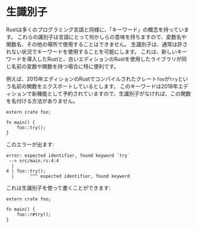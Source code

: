 <!--
# Raw identifiers
-->
# 生識別子

<!--
Rust, like many programming languages, has the concept of "keywords".
These identifiers mean something to the language, and so you cannot use them in
places like variable names, function names, and other places.
Raw identifiers let you use keywords where they would not normally be allowed.
This is particularly useful when Rust introduces new keywords, and a library
using an older edition of Rust has a variable or function with the same name
as a keyword introduced in a newer edition.
-->
Rustは多くのプログラミング言語と同様に、「キーワード」の概念を持っています。
これらの識別子は言語にとって何かしらの意味を持ちますので、変数名や関数名、その他の場所で使用することはできません。
生識別子は、通常は許されない状況でキーワードを使用することを可能にします。
これは、新しいキーワードを導入したRustと、古いエディションのRustを使用したライブラリが同じ名前の変数や関数を持つ場合に特に便利です。

<!--
For example, consider a crate `foo` compiled with the 2015 edition of Rust that
exports a function named `try`. This keyword is reserved for a new feature in
the 2018 edition, so without raw identifiers, we would have no way to name the
function.
-->
例えば、2015年エディションのRustでコンパイルされたクレート`foo`が`try`という名前の関数をエクスポートしているとします。
このキーワードは2018年エディションで新機能として予約されていますので、生識別子がなければ、この関数を名付ける方法がありません。


```rust,ignore
extern crate foo;

fn main() {
    foo::try();
}
```

<!--
You'll get this error:
-->
このエラーが出ます:

```text
error: expected identifier, found keyword `try`
 --> src/main.rs:4:4
  |
4 | foo::try();
  |      ^^^ expected identifier, found keyword
```

<!--
You can write this with a raw identifier:
-->
これは生識別子を使って書くことができます:

```rust,ignore
extern crate foo;

fn main() {
    foo::r#try();
}
```
